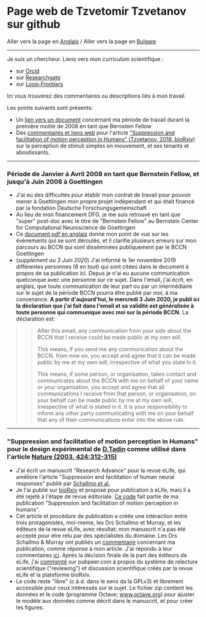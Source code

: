 # Page web de Tzvetomir Tzvetanov sur github #

Aller vers la page en [Anglais](./README.md) / 
Aller vers la page en [Bulgare](./README_bg.md)

 - - - 
 
Je suis un chercheur. Liens vers mon curriculum scientifique :
- sur [Orcid](https://orcid.org/0000-0002-2553-4741)
- sur [Researchgate](https://www.researchgate.net/profile/Tzvetomir_Tzvetanov)
- sur [Loop-Frontiers](https://loop.frontiersin.org/people/17380/overview)

Ici vous trouverez des commentaires ou descriptions liés à mon travail.

Les points suivants sont présents:
- Un [lien vers un document](#bernsteinfellow2008) concernant ma période de travail durant la première moitié de 2008 en tant que Bernstein Fellow 
- Des [commentaires et liens web](#tzvetanov2019schallmo2018) pour l'article ["Suppression and facilitation of motion perception in Humans" (Tzvetanov, 2018, bioRxiv)](https://www.biorxiv.org/content/10.1101/465807v1) sur la perception de stimuli simples en mouvement, et ses tenants et aboutissants.

 - - - 

### Période de Janvier à Avril 2008 en tant que Bernstein Fellow, et jusqu'à Juin 2008 à Goettingen <a name="bernsteinfellow2008"></a> ###
- J'ai eu des difficultés pour établir mon contrat de travail pour pouvoir mener à Goettingen mon propre projet indépendant et qui était financé par la fondation Deutsche Forschungsgemeinschaft
- Au lieu de mon financement DFG, je me suis retrouvé en tant que "super" post-doc avec le titre de "Bernstein Fellow" au Bernstein Center for Computational Neuroscience de Goettingen
- Ce [document pdf en anglais](./document_pour_periode_BCCN2008_tzvetanov_5.pdf) donne mon point de vue sur les évènements qui se sont déroulés, et il clarifie plusieurs erreurs sur mon parcours au BCCN qui sont disséminées publiquement par le BCCN Goettingen
- (*supplément au 3 Juin 2020*) J'ai informé le 1er novembre 2019 différentes personnes (8 en tout) qui sont citées dans le document à propos de sa publication ici. Depus je n'ai eu aucune communication quelconque avec une personne sur ce sujet. Dans l'email, j'ai écrit, en anglais, que toute communication de leur part ou par un intermédiaire sur le sujet de la période BCCN pourra être publié par moi, à ma convenance. **A partir d'aujourd'hui, le mercredi 3 Juin 2020, je publi ici la déclaration que j'ai fait dans l'email et sa validité est généralisée à toute personne qui communique avec moi sur la période BCCN.** La déclaration est:

> > After this email, any communication from your side about the BCCN that I receive
> > could be made public at my own will.
> > 
> > This means, if you send me any communication about the BCCN, from now on, you accept and agree
> > that it can be made public by me at my own will, irrespective of what you state in it.
> > 
> > This means, if some person, or organisation, takes contact and communicates about the BCCN with
> > me on behalf of your name or your organisation, you accept and agree that all
> > communications I receive from that person, or organisation, on your behalf can be
> > made public by me at my own will, irrespective of what is stated in it. It is your
> > responsibility to inform any other party communicating with me on your behalf
> > that any of their communications enter into the above rule.
> > 

- - -

### "Suppression and facilitation of motion perception in Humans" pour le design expérimental de [D.Tadin](http://www2.bcs.rochester.edu/sites/duje/) comme utilisé dans l'article [Nature (2003, 424:312-315)](https://www.nature.com/articles/nature01800) <a name="tzvetanov2019schallmo2018"></a> ###
- J'ai écrit un manuscrit "Research Advance" pour la revue eLife, qui améliore l'article "Suppression and facilitation of human neural responses" publié par [Schallmo et al.](https://elifesciences.org/articles/30334)
- Je l'ai publié sur [bioRxiv](https://www.biorxiv.org/content/10.1101/465807v1) et proposé pour publication à eLife, mais il a été rejeté à l'étape de revue éditoriale. [Ce code](https://github.com/tzvet/Data-Model-MotionSuppressionFacilitation-2018) fait partie de ma publication "Suppression and facilitation of motion perception in humans".
- Cet article et procédure de publication a créée une intéraction entre trois protagonistes, moi-meme, les Drs Schallmo et Murray, et les éditeurs de la revue eLife, avec résultat: mon manuscrit n'a pas été accepté pour etre relu par des spécialistes du domaine. Les Drs Schallmo & Murray ont publiés un [commentaire](https://www.biorxiv.org/content/10.1101/495291v1) concernant ma publication, comme réponse à mon article. J'ai répondu à leur commentaires [ici](https://arxiv.org/abs/1902.01574). Après la décision finale de la part des éditeurs de eLife, j'ai [commenté](https://pubpeer.com/publications/54A0746E8265090D11950DD2ECEFB7) sur pubpeer.com à propos du système de relecture scientifique ("reviewing") et discussion scientifique créés par la revue eLife et la plateforme bioRxiv.
- Le code reste "libre" (c.à.d. dans le sens da la GPLv3) et librement accessible pour ceux intéressés sur le sujet. Le fichier zip contient les données et le code (programme Octave; www.octave.org) pour ajuster le modèle aux données comme décrit dans le manuscrit, et pour créer les figures.
